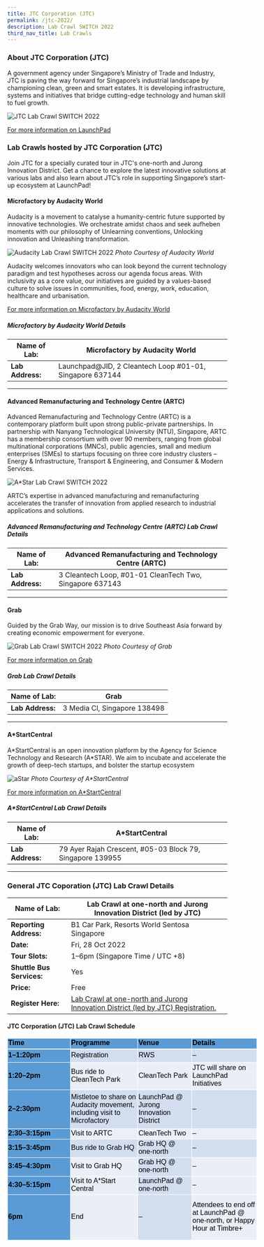 ```yaml
---
title: JTC Corporation (JTC)
permalink: /jtc-2022/
description: Lab Crawl SWITCH 2022
third_nav_title: Lab Crawls
---
```

### **About JTC Corporation (JTC)** 

A government agency under Singapore’s Ministry of Trade and Industry, JTC is paving the way forward for Singapore’s industrial landscape by championing clean, green and smart estates. It is developing infrastructure, systems and initiatives that bridge cutting-edge technology and human skill to fuel growth.

![JTC Lab Crawl SWITCH 2022](/images/jtc%20test.jpg)

[For more information on LaunchPad](https://www.jtc.gov.sg/find-land/land-for-long-term-development/launchpad)

### **Lab Crawls hosted by JTC Corporation (JTC)**

Join JTC for a specially curated tour in JTC's one-north and Jurong Innovation District. Get a chance to explore the latest innovative solutions at various labs and also learn about JTC’s role in supporting Singapore’s start-up ecosystem at LaunchPad!

#### **Microfactory by Audacity World**

Audacity is a movement to catalyse a humanity-centric future supported by innovative technologies. We orchestrate amidst chaos and seek aufheben moments with our philosophy of Unlearning conventions, Unlocking innovation and Unleashing transformation.

![Audacity Lab Crawl SWITCH 2022](/images/Audacity-Permacolony.jpeg)
*Photo Courtesy of Audacity World*

Audacity welcomes innovators who can look beyond the current technology paradigm and test hypotheses across our agenda focus areas. With inclusivity as a core value, our initiatives are guided by a values-based culture to solve issues in communities, food, energy, work, education, healthcare and urbanisation.

[For more information on Microfactory by Audacity World](https://audacity.world/microfactory/)

##### **Microfactory by Audacity World Details**

| **Name of Lab:** | Microfactory by Audacity World |
| -------- | -------- |
| **Lab Address:** | Launchpad@JID, 2 Cleantech Loop #01-01, Singapore  637144 |

***

#### **Advanced Remanufacturing and Technology Centre (ARTC)**

Advanced Remanufacturing and Technology Centre (ARTC) is a contemporary platform built upon strong public-private partnerships. In partnership with Nanyang Technological University (NTU), Singapore, ARTC has a membership consortium with over 90 members, ranging from global multinational corporations (MNCs), public agencies, small and medium enterprises (SMEs) to startups focusing on three core industry clusters – Energy & Infrastructure, Transport & Engineering, and Consumer & Modern Services. 

![A*Star Lab Crawl SWITCH 2022](/images/supplychain%20(1).jpg)

ARTC’s expertise in advanced manufacturing and remanufacturing accelerates the transfer of innovation from applied research to industrial applications and solutions.



##### **Advanced Remanufacturing and Technology Centre (ARTC) Lab Crawl Details**

| **Name of Lab:** | Advanced Remanufacturing and Technology Centre (ARTC) |
| -------- | -------- |
| **Lab Address:** | 3 Cleantech Loop, #01-01 CleanTech Two, Singapore 637143 |

***

#### **Grab**

Guided by the Grab Way, our mission is to drive Southeast Asia forward by creating economic empowerment for everyone.

![Grab Lab Crawl SWITCH 2022](/images/Grab-HQ_1.jpg)
*Photo Courtesy of Grab*

[For more information on Grab](https://www.grab.com/sg/)

##### **Grab Lab Crawl Details**

| **Name of Lab:** | Grab |
| -------- | -------- |
| **Lab Address:** | 3 Media Cl, Singapore 138498 |

***

#### **A*StartCentral**

A\*StartCentral is an open innovation platform by the Agency for Science Technology and Research (A\*STAR). We aim to incubate and accelerate the growth of deep-tech startups, and bolster the startup ecosystem

![aStar ](/images/astart-web-banner_1.png)
*Photo Courtesy of A\*StartCentral*

[For more information on A*StartCentral](https://www.a-star.edu.sg/enterprise/innovation-platforms/a-startcentral)

##### **A*StartCentral Lab Crawl Details**

| **Name of Lab:** | A*StartCentral |
| -------- | -------- |
| **Lab Address:** | 79 Ayer Rajah Crescent, #05-03 Block 79, Singapore 139955 |

***

### **General JTC Coporation (JTC) Lab Crawl Details**

| **Name of Lab:** | Lab Crawl at one-north and Jurong Innovation District (led by JTC) |
| -------- | -------- |
| **Reporting Address:** | B1 Car Park, Resorts World Sentosa Singapore |
|**Date:** | Fri, 28 Oct 2022 |
|**Tour Slots:** | 1–6pm (Singapore Time / UTC +8) |
|**Shuttle Bus Services:** | Yes |
|**Price:** | Free |
|**Register Here:** | [Lab Crawl at one-north and Jurong Innovation District (led by JTC) Registration.](https://docs.google.com/forms/d/e/1FAIpQLSfZqd3rdNZmOjj7u2DQFp0aK3AnPA5TcUCftIWJswyq8-4mqQ/viewform) |

#### **JTC Corporation (JTC) Lab Crawl Schedule**
<table border="0" cellpadding="0" cellspacing="0" width="570" style="color: rgb(34, 34, 34); font-family: Arial, Helvetica, sans-serif; font-size: small; font-style: normal; font-variant-ligatures: normal; font-variant-caps: normal; font-weight: 400; letter-spacing: normal; orphans: 2; text-align: start; text-transform: none; white-space: normal; widows: 2; word-spacing: 0px; -webkit-text-stroke-width: 0px; text-decoration-thickness: initial; text-decoration-style: initial; text-decoration-color: initial; border-collapse: collapse; width: 429pt;"><colgroup><col width="145" style="width: 109pt;"><col width="154" style="width: 116pt;"><col width="122" style="width: 92pt;"><col width="149" style="width: 112pt;"></colgroup><tbody><tr height="22" style="height: 16.2pt;"><td height="22" class="gmail-xl68" width="145" style="font-family: &quot;Google Sans&quot;, Roboto, RobotoDraft, Helvetica, Arial, sans-serif; margin: 0px; height: 16.2pt; width: 109pt; font-size: 12pt; color: black; font-weight: 700; border-width: 1pt 1pt 1.5pt; border-style: solid; border-color: white; background: rgb(91, 155, 213); vertical-align: middle; padding-top: 1px; padding-right: 1px; padding-left: 1px; border-image: initial;"><font face="arial, sans-serif">Time</font></td><td class="gmail-xl68" width="154" style="font-family: &quot;Google Sans&quot;, Roboto, RobotoDraft, Helvetica, Arial, sans-serif; margin: 0px; width: 116pt; font-size: 12pt; color: black; font-weight: 700; border-top: 1pt solid white; border-right: 1pt solid white; border-bottom: 1.5pt solid white; border-left: none; background: rgb(91, 155, 213); vertical-align: middle; padding-top: 1px; padding-right: 1px; padding-left: 1px; border-image: initial;"><font face="arial, sans-serif">Programme</font></td><td class="gmail-xl68" width="122" style="font-family: &quot;Google Sans&quot;, Roboto, RobotoDraft, Helvetica, Arial, sans-serif; margin: 0px; width: 92pt; font-size: 12pt; color: black; font-weight: 700; border-top: 1pt solid white; border-right: 1pt solid white; border-bottom: 1.5pt solid white; border-left: none; background: rgb(91, 155, 213); vertical-align: middle; padding-top: 1px; padding-right: 1px; padding-left: 1px; border-image: initial;"><font face="arial, sans-serif">Venue</font></td><td class="gmail-xl69" width="149" style="font-family: &quot;Google Sans&quot;, Roboto, RobotoDraft, Helvetica, Arial, sans-serif; margin: 0px; width: 112pt; font-size: 12pt; color: black; font-weight: 700; border-top: 1pt solid white; border-right: 1pt solid white; border-bottom: 1.5pt solid white; border-left: none; background: rgb(91, 155, 213); vertical-align: middle; padding-top: 1px; padding-right: 1px; padding-left: 1px; border-image: initial;"><font face="arial, sans-serif">Details&nbsp;</font></td></tr><tr height="30" style="height: 22.8pt;"><td height="30" class="gmail-xl65" width="145" style="font-family: &quot;Google Sans&quot;, Roboto, RobotoDraft, Helvetica, Arial, sans-serif; margin: 0px; height: 22.8pt; width: 109pt; font-size: 12pt; color: black; font-weight: 700; border-width: 0.5pt 1pt 1pt; border-style: solid; border-color: rgb(68, 114, 196) white white; background: rgb(91, 155, 213); vertical-align: middle; padding-top: 1px; padding-right: 1px; padding-left: 1px; border-image: initial;"><font face="arial, sans-serif">1–1:20pm</font></td><td class="gmail-xl63" width="154" style="font-family: &quot;Google Sans&quot;, Roboto, RobotoDraft, Helvetica, Arial, sans-serif; margin: 0px; width: 116pt; font-size: 12pt; color: black; border-top: 0.5pt solid rgb(68, 114, 196); border-right: 1pt solid white; border-bottom: 1pt solid white; border-left: none; background: rgb(210, 222, 239); vertical-align: middle; padding-top: 1px; padding-right: 1px; padding-left: 1px; border-image: initial;"><font face="arial, sans-serif">Registration</font></td><td class="gmail-xl63" width="122" style="font-family: &quot;Google Sans&quot;, Roboto, RobotoDraft, Helvetica, Arial, sans-serif; margin: 0px; width: 92pt; font-size: 12pt; color: black; border-top: 0.5pt solid rgb(68, 114, 196); border-right: 1pt solid white; border-bottom: 1pt solid white; border-left: none; background: rgb(210, 222, 239); vertical-align: middle; padding-top: 1px; padding-right: 1px; padding-left: 1px; border-image: initial;"><font face="arial, sans-serif">RWS</font></td><td class="gmail-xl66" width="149" style="font-family: &quot;Google Sans&quot;, Roboto, RobotoDraft, Helvetica, Arial, sans-serif; margin: 0px; width: 112pt; font-size: 12pt; color: black; border-top: 0.5pt solid rgb(68, 114, 196); border-right: 1pt solid white; border-bottom: 1pt solid white; border-left: none; background: rgb(210, 222, 239); vertical-align: middle; padding-top: 1px; padding-right: 1px; padding-left: 1px; border-image: initial;"><font face="arial, sans-serif">–</font></td></tr><tr height="63" style="height: 47.4pt;"><td height="63" class="gmail-xl65" width="145" style="font-family: &quot;Google Sans&quot;, Roboto, RobotoDraft, Helvetica, Arial, sans-serif; margin: 0px; height: 47.4pt; width: 109pt; font-size: 12pt; color: black; font-weight: 700; border-width: 0.5pt 1pt 1pt; border-style: solid; border-color: rgb(68, 114, 196) white white; background: rgb(91, 155, 213); vertical-align: middle; padding-top: 1px; padding-right: 1px; padding-left: 1px; border-image: initial;"><font face="arial, sans-serif">1:20–2pm</font></td><td class="gmail-xl64" width="154" style="font-family: &quot;Google Sans&quot;, Roboto, RobotoDraft, Helvetica, Arial, sans-serif; margin: 0px; width: 116pt; font-size: 12pt; color: black; border-top: 0.5pt solid rgb(68, 114, 196); border-right: 1pt solid white; border-bottom: 1pt solid white; border-left: none; background: rgb(234, 239, 247); vertical-align: middle; padding-top: 1px; padding-right: 1px; padding-left: 1px; border-image: initial;"><font face="arial, sans-serif">Bus ride to CleanTech Park</font></td><td class="gmail-xl64" width="122" style="font-family: &quot;Google Sans&quot;, Roboto, RobotoDraft, Helvetica, Arial, sans-serif; margin: 0px; width: 92pt; font-size: 12pt; color: black; border-top: 0.5pt solid rgb(68, 114, 196); border-right: 1pt solid white; border-bottom: 1pt solid white; border-left: none; background: rgb(234, 239, 247); vertical-align: middle; padding-top: 1px; padding-right: 1px; padding-left: 1px; border-image: initial;"><font face="arial, sans-serif">CleanTech Park</font></td><td class="gmail-xl67" width="149" style="font-family: &quot;Google Sans&quot;, Roboto, RobotoDraft, Helvetica, Arial, sans-serif; margin: 0px; width: 112pt; font-size: 12pt; color: black; border-top: 0.5pt solid rgb(68, 114, 196); border-right: 1pt solid white; border-bottom: 1pt solid white; border-left: none; background: rgb(234, 239, 247); vertical-align: middle; padding-top: 1px; padding-right: 1px; padding-left: 1px; border-image: initial;"><font face="arial, sans-serif">JTC will share on LaunchPad Initiatives</font></td></tr><tr height="89" style="height: 66.6pt;"><td height="89" class="gmail-xl65" width="145" style="font-family: &quot;Google Sans&quot;, Roboto, RobotoDraft, Helvetica, Arial, sans-serif; margin: 0px; height: 66.6pt; width: 109pt; font-size: 12pt; color: black; font-weight: 700; border-width: 0.5pt 1pt 1pt; border-style: solid; border-color: rgb(68, 114, 196) white white; background: rgb(91, 155, 213); vertical-align: middle; padding-top: 1px; padding-right: 1px; padding-left: 1px; border-image: initial;"><font face="arial, sans-serif">2–2:30pm</font></td><td class="gmail-xl63" width="154" style="font-family: &quot;Google Sans&quot;, Roboto, RobotoDraft, Helvetica, Arial, sans-serif; margin: 0px; width: 116pt; font-size: 12pt; color: black; border-top: 0.5pt solid rgb(68, 114, 196); border-right: 1pt solid white; border-bottom: 1pt solid white; border-left: none; background: rgb(210, 222, 239); vertical-align: middle; padding-top: 1px; padding-right: 1px; padding-left: 1px; border-image: initial;"><font face="arial, sans-serif">Mistletoe to share on Audacity movement, including visit to Microfactory</font></td><td class="gmail-xl63" width="122" style="font-family: &quot;Google Sans&quot;, Roboto, RobotoDraft, Helvetica, Arial, sans-serif; margin: 0px; width: 92pt; font-size: 12pt; color: black; border-top: 0.5pt solid rgb(68, 114, 196); border-right: 1pt solid white; border-bottom: 1pt solid white; border-left: none; background: rgb(210, 222, 239); vertical-align: middle; padding-top: 1px; padding-right: 1px; padding-left: 1px; border-image: initial;"><font face="arial, sans-serif">LaunchPad @ Jurong Innovation District</font></td><td class="gmail-xl66" width="149" style="font-family: &quot;Google Sans&quot;, Roboto, RobotoDraft, Helvetica, Arial, sans-serif; margin: 0px; width: 112pt; font-size: 12pt; color: black; border-top: 0.5pt solid rgb(68, 114, 196); border-right: 1pt solid white; border-bottom: 1pt solid white; border-left: none; background: rgb(210, 222, 239); vertical-align: middle; padding-top: 1px; padding-right: 1px; padding-left: 1px; border-image: initial;"><font face="arial, sans-serif">–</font></td></tr><tr height="22" style="height: 16.2pt;"><td height="22" class="gmail-xl65" width="145" style="font-family: &quot;Google Sans&quot;, Roboto, RobotoDraft, Helvetica, Arial, sans-serif; margin: 0px; height: 16.2pt; width: 109pt; font-size: 12pt; color: black; font-weight: 700; border-width: 0.5pt 1pt 1pt; border-style: solid; border-color: rgb(68, 114, 196) white white; background: rgb(91, 155, 213); vertical-align: middle; padding-top: 1px; padding-right: 1px; padding-left: 1px; border-image: initial;"><font face="arial, sans-serif">2:30–3:15pm</font></td><td class="gmail-xl64" width="154" style="font-family: &quot;Google Sans&quot;, Roboto, RobotoDraft, Helvetica, Arial, sans-serif; margin: 0px; width: 116pt; font-size: 12pt; color: black; border-top: 0.5pt solid rgb(68, 114, 196); border-right: 1pt solid white; border-bottom: 1pt solid white; border-left: none; background: rgb(234, 239, 247); vertical-align: middle; padding-top: 1px; padding-right: 1px; padding-left: 1px; border-image: initial;"><font face="arial, sans-serif">Visit to ARTC</font></td><td class="gmail-xl64" width="122" style="font-family: &quot;Google Sans&quot;, Roboto, RobotoDraft, Helvetica, Arial, sans-serif; margin: 0px; width: 92pt; font-size: 12pt; color: black; border-top: 0.5pt solid rgb(68, 114, 196); border-right: 1pt solid white; border-bottom: 1pt solid white; border-left: none; background: rgb(234, 239, 247); vertical-align: middle; padding-top: 1px; padding-right: 1px; padding-left: 1px; border-image: initial;"><font face="arial, sans-serif">CleanTech Two</font></td><td class="gmail-xl67" width="149" style="font-family: &quot;Google Sans&quot;, Roboto, RobotoDraft, Helvetica, Arial, sans-serif; margin: 0px; width: 112pt; font-size: 12pt; color: black; border-top: 0.5pt solid rgb(68, 114, 196); border-right: 1pt solid white; border-bottom: 1pt solid white; border-left: none; background: rgb(234, 239, 247); vertical-align: middle; padding-top: 1px; padding-right: 1px; padding-left: 1px; border-image: initial;"><font face="arial, sans-serif">–</font></td></tr><tr height="42" style="height: 31.8pt;"><td height="42" class="gmail-xl65" width="145" style="font-family: &quot;Google Sans&quot;, Roboto, RobotoDraft, Helvetica, Arial, sans-serif; margin: 0px; height: 31.8pt; width: 109pt; font-size: 12pt; color: black; font-weight: 700; border-width: 0.5pt 1pt 1pt; border-style: solid; border-color: rgb(68, 114, 196) white white; background: rgb(91, 155, 213); vertical-align: middle; padding-top: 1px; padding-right: 1px; padding-left: 1px; border-image: initial;"><font face="arial, sans-serif">3:15–3:45pm</font></td><td class="gmail-xl63" width="154" style="font-family: &quot;Google Sans&quot;, Roboto, RobotoDraft, Helvetica, Arial, sans-serif; margin: 0px; width: 116pt; font-size: 12pt; color: black; border-top: 0.5pt solid rgb(68, 114, 196); border-right: 1pt solid white; border-bottom: 1pt solid white; border-left: none; background: rgb(210, 222, 239); vertical-align: middle; padding-top: 1px; padding-right: 1px; padding-left: 1px; border-image: initial;"><font face="arial, sans-serif">Bus ride to Grab HQ</font></td><td class="gmail-xl63" width="122" style="font-family: &quot;Google Sans&quot;, Roboto, RobotoDraft, Helvetica, Arial, sans-serif; margin: 0px; width: 92pt; font-size: 12pt; color: black; border-top: 0.5pt solid rgb(68, 114, 196); border-right: 1pt solid white; border-bottom: 1pt solid white; border-left: none; background: rgb(210, 222, 239); vertical-align: middle; padding-top: 1px; padding-right: 1px; padding-left: 1px; border-image: initial;"><font face="arial, sans-serif">Grab HQ @ one-north</font></td><td class="gmail-xl66" width="149" style="font-family: &quot;Google Sans&quot;, Roboto, RobotoDraft, Helvetica, Arial, sans-serif; margin: 0px; width: 112pt; font-size: 12pt; color: black; border-top: 0.5pt solid rgb(68, 114, 196); border-right: 1pt solid white; border-bottom: 1pt solid white; border-left: none; background: rgb(210, 222, 239); vertical-align: middle; padding-top: 1px; padding-right: 1px; padding-left: 1px; border-image: initial;"><font face="arial, sans-serif">–</font></td></tr><tr height="42" style="height: 31.8pt;"><td height="42" class="gmail-xl65" width="145" style="font-family: &quot;Google Sans&quot;, Roboto, RobotoDraft, Helvetica, Arial, sans-serif; margin: 0px; height: 31.8pt; width: 109pt; font-size: 12pt; color: black; font-weight: 700; border-width: 0.5pt 1pt 1pt; border-style: solid; border-color: rgb(68, 114, 196) white white; background: rgb(91, 155, 213); vertical-align: middle; padding-top: 1px; padding-right: 1px; padding-left: 1px; border-image: initial;"><font face="arial, sans-serif">3:45–4:30pm</font></td><td class="gmail-xl64" width="154" style="font-family: &quot;Google Sans&quot;, Roboto, RobotoDraft, Helvetica, Arial, sans-serif; margin: 0px; width: 116pt; font-size: 12pt; color: black; border-top: 0.5pt solid rgb(68, 114, 196); border-right: 1pt solid white; border-bottom: 1pt solid white; border-left: none; background: rgb(234, 239, 247); vertical-align: middle; padding-top: 1px; padding-right: 1px; padding-left: 1px; border-image: initial;"><font face="arial, sans-serif">Visit to Grab HQ</font></td><td class="gmail-xl63" width="122" style="font-family: &quot;Google Sans&quot;, Roboto, RobotoDraft, Helvetica, Arial, sans-serif; margin: 0px; width: 92pt; font-size: 12pt; color: black; border-top: 0.5pt solid rgb(68, 114, 196); border-right: 1pt solid white; border-bottom: 1pt solid white; border-left: none; background: rgb(210, 222, 239); vertical-align: middle; padding-top: 1px; padding-right: 1px; padding-left: 1px; border-image: initial;"><font face="arial, sans-serif">Grab HQ @ one-north</font></td><td class="gmail-xl67" width="149" style="font-family: &quot;Google Sans&quot;, Roboto, RobotoDraft, Helvetica, Arial, sans-serif; margin: 0px; width: 112pt; font-size: 12pt; color: black; border-top: 0.5pt solid rgb(68, 114, 196); border-right: 1pt solid white; border-bottom: 1pt solid white; border-left: none; background: rgb(234, 239, 247); vertical-align: middle; padding-top: 1px; padding-right: 1px; padding-left: 1px; border-image: initial;"><font face="arial, sans-serif">–</font></td></tr><tr height="42" style="height: 31.8pt;"><td height="42" class="gmail-xl65" width="145" style="font-family: &quot;Google Sans&quot;, Roboto, RobotoDraft, Helvetica, Arial, sans-serif; margin: 0px; height: 31.8pt; width: 109pt; font-size: 12pt; color: black; font-weight: 700; border-width: 0.5pt 1pt 1pt; border-style: solid; border-color: rgb(68, 114, 196) white white; background: rgb(91, 155, 213); vertical-align: middle; padding-top: 1px; padding-right: 1px; padding-left: 1px; border-image: initial;"><font face="arial, sans-serif">4:30–5:15pm</font></td><td class="gmail-xl64" width="154" style="font-family: &quot;Google Sans&quot;, Roboto, RobotoDraft, Helvetica, Arial, sans-serif; margin: 0px; width: 116pt; font-size: 12pt; color: black; border-top: 0.5pt solid rgb(68, 114, 196); border-right: 1pt solid white; border-bottom: 1pt solid white; border-left: none; background: rgb(234, 239, 247); vertical-align: middle; padding-top: 1px; padding-right: 1px; padding-left: 1px; border-image: initial;"><font face="arial, sans-serif">Visit to A*Start Central</font></td><td class="gmail-xl63" width="122" style="font-family: &quot;Google Sans&quot;, Roboto, RobotoDraft, Helvetica, Arial, sans-serif; margin: 0px; width: 92pt; font-size: 12pt; color: black; border-top: 0.5pt solid rgb(68, 114, 196); border-right: 1pt solid white; border-bottom: 1pt solid white; border-left: none; background: rgb(210, 222, 239); vertical-align: middle; padding-top: 1px; padding-right: 1px; padding-left: 1px; border-image: initial;"><font face="arial, sans-serif">LaunchPad @ one-north</font></td><td class="gmail-xl67" width="149" style="font-family: &quot;Google Sans&quot;, Roboto, RobotoDraft, Helvetica, Arial, sans-serif; margin: 0px; width: 112pt; font-size: 12pt; color: black; border-top: 0.5pt solid rgb(68, 114, 196); border-right: 1pt solid white; border-bottom: 1pt solid white; border-left: none; background: rgb(234, 239, 247); vertical-align: middle; padding-top: 1px; padding-right: 1px; padding-left: 1px; border-image: initial;"><font face="arial, sans-serif">–</font></td></tr><tr height="104" style="height: 78pt;"><td height="104" class="gmail-xl70" width="145" style="font-family: &quot;Google Sans&quot;, Roboto, RobotoDraft, Helvetica, Arial, sans-serif; margin: 0px; height: 78pt; width: 109pt; font-size: 12pt; color: black; font-weight: 700; border-width: 0.5pt 1pt 1pt; border-style: solid; border-color: rgb(68, 114, 196) white white; background: rgb(91, 155, 213); vertical-align: middle; padding-top: 1px; padding-right: 1px; padding-left: 1px; border-image: initial;"><font face="arial, sans-serif">6pm</font></td><td class="gmail-xl71" width="154" style="font-family: &quot;Google Sans&quot;, Roboto, RobotoDraft, Helvetica, Arial, sans-serif; margin: 0px; width: 116pt; font-size: 12pt; color: black; border-top: 0.5pt solid rgb(68, 114, 196); border-right: 1pt solid white; border-bottom: 1pt solid white; border-left: none; background: rgb(234, 239, 247); vertical-align: middle; padding-top: 1px; padding-right: 1px; padding-left: 1px; border-image: initial;"><font face="arial, sans-serif">End</font></td><td class="gmail-xl72" width="122" style="font-family: &quot;Google Sans&quot;, Roboto, RobotoDraft, Helvetica, Arial, sans-serif; margin: 0px; width: 92pt; font-size: 12pt; color: black; border-top: 0.5pt solid rgb(68, 114, 196); border-right: 1pt solid white; border-bottom: 1pt solid white; border-left: none; background: rgb(210, 222, 239); vertical-align: middle; padding-top: 1px; padding-right: 1px; padding-left: 1px; border-image: initial;"><font face="arial, sans-serif">–</font></td><td class="gmail-xl73" width="149" style="font-family: &quot;Google Sans&quot;, Roboto, RobotoDraft, Helvetica, Arial, sans-serif; margin: 0px; width: 112pt; font-size: 12pt; color: black; border-top: 0.5pt solid rgb(68, 114, 196); border-right: 1pt solid white; border-bottom: 1pt solid white; border-left: none; background: rgb(234, 239, 247); vertical-align: middle; padding-top: 1px; padding-right: 1px; padding-left: 1px; border-image: initial;"><font face="arial, sans-serif">Attendees to end off at LaunchPad @ one-north, or Happy Hour at Timbre+</font></td></tr></tbody></table>
